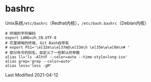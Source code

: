 # bashrc

Unix系统`/etc/bashrc`（Redhat内核），`/etc/bash.bashrc`（Debian内核）
```
# 终端的字符编码
export LANG=zh_CN.UTF-8
# 花里胡哨的终端, Git Bash自带有
# export PS1='\e[32m\u\e[37m@\e[33m\h \e[35m\w\e[0m\n# '
# 部分命令的别名，自定义了一些默认的参数
alias ll='ls -AlhtF --color=auto --time-style=long-iso'
alias grep='grep --color=auto'
alias less='less -gM'
```

Last Modified 2021-04-12